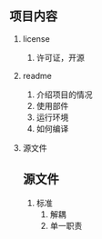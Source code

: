 ## 项目内容

1. license

    1. 许可证，开源

2. readme

    1. 介绍项目的情况
    2. 使用部件
    3. 运行环境
    4. 如何编译

3. 源文件

    ## 源文件

    1. 标准
        1. 解耦
        2. 单一职责